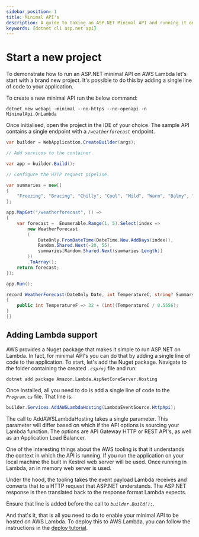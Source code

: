 ```yaml
---
sidebar_position: 1
title: Minimal API's
description: A guide to taking an ASP.NET Minimal API and running it on AWS Lambda.
keywords: [dotnet cli asp.net api]
---
```


# Start a new project

To demonstrate how to run an ASP.NET minimal API on AWS Lambda let's start with a brand new project. It's possible to do this by adding a single line of code to your application.

To create a new minimal API run the below command:

```shellscript new-project
dotnet new webapi -minimal --no-https --no-openapi -n MinimalApi.OnLambda
```

Once initialised, open the project in the IDE of your choice. The sample API contains a single endpoint with a _`/weatherforecast`_ endpoint.

```c# webapi
var builder = WebApplication.CreateBuilder(args);

// Add services to the container.

var app = builder.Build();

// Configure the HTTP request pipeline.

var summaries = new[]
{
    "Freezing", "Bracing", "Chilly", "Cool", "Mild", "Warm", "Balmy", "Hot", "Sweltering", "Scorching"
};

app.MapGet("/weatherforecast", () =>
{
    var forecast =  Enumerable.Range(1, 5).Select(index =>
        new WeatherForecast
        (
            DateOnly.FromDateTime(DateTime.Now.AddDays(index)),
            Random.Shared.Next(-20, 55),
            summaries[Random.Shared.Next(summaries.Length)]
        ))
        .ToArray();
    return forecast;
});

app.Run();

record WeatherForecast(DateOnly Date, int TemperatureC, string? Summary)
{
    public int TemperatureF => 32 + (int)(TemperatureC / 0.5556);
}
[]
```

## Adding Lambda support

AWS provides a Nuget package that makes it simple to run ASP.NET on Lambda. In fact, for minimal API's you can do that by adding a single line of code to the application. To start, let's add the Nuget package. Navigate to the folder containing the created _`.csproj`_ file and run:

```shellscript add-package
dotnet add package Amazon.Lambda.AspNetCoreServer.Hosting
```

Once installed, all you need to do is add a single line of code to the _`Program.cs`_ file. That line is:

```c# add-startup
builder.Services.AddAWSLambdaHosting(LambdaEventSource.HttpApi);
```

The call to AddAWSLambdaHosting takes a single parameter. This parameter will differ based on which if the API options is sourcing your Lambda function. The options are API Gateway HTTP or REST API's, as well as an Application Load Balancer.

One of the interesting things about the AWS tooling is that it understands the context in which the API is running. If you run the application on your local machine the built in Kestrel web server will be used. Once running in Lambda, an in memory web server is used.

Under the hood, the tooling takes the event payload Lambda receives and converts that to a HTTP request that ASP.NET understands. The ASP.NET response is then translated back to the response format Lambda expects.

Ensure that line is added before the call to _`builder.Build();`_.

And that's it, that is all you need to do to enable your minimal API to be hosted on AWS Lambda. To deploy this to AWS Lambda, you can follow the instructions in the [deploy tutorial](/docs/tutorial-your-first-lambda/deploy).